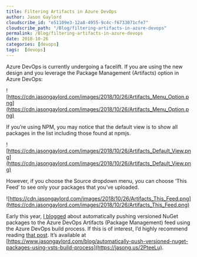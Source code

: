 ```yaml
---
title: Filtering Artifacts in Azure DevOps
author: Jason Gaylord
cloudscribe_id: "e51109e3-12a8-4955-9c4c-f6733071cfe7"
cloudscribe_path: "/Blog/filtering-artifacts-in-azure-devops"
permalink: /Blog/filtering-artifacts-in-azure-devops
date: 2018-10-26
categories: [devops]
tags:  [devops]
---
```


Azure DevOps is currently undergoing a facelift. If you are using the new design and you leverage the Package Management (Artifacts) option in Azure DevOps:

![https://cdn.jasongaylord.com/images/2018/10/26/Artifacts_Menu_Option.png](https://cdn.jasongaylord.com/images/2018/10/26/Artifacts_Menu_Option.png)

If you’re using NPM, you may notice that the default view is to show all packages in the list including those found at npmjs. 

![https://cdn.jasongaylord.com/images/2018/10/26/Artifacts_Default_View.png](https://cdn.jasongaylord.com/images/2018/10/26/Artifacts_Default_View.png)

However, if you choose the Source dropdown menu, you can choose ‘This Feed’ to see only your packages that you’ve uploaded.

![https://cdn.jasongaylord.com/images/2018/10/26/Artifacts_This_Feed.png](https://cdn.jasongaylord.com/images/2018/10/26/Artifacts_This_Feed.png)

Early this year, [I blogged](https://jasong.us/2PteeLu) about automatically pushing versioned NuGet packages to the Azure DevOps Artifacts (Package Management) feed using the Azure DevOps build process. If this is of interest, I’d highly recommend reading [that post](https://jasong.us/2PteeLu). It’s available at [https://www.jasongaylord.com/blog/automatically-push-versioned-nuget-packages-using-vsts-build-process](https://jasong.us/2PteeLu).